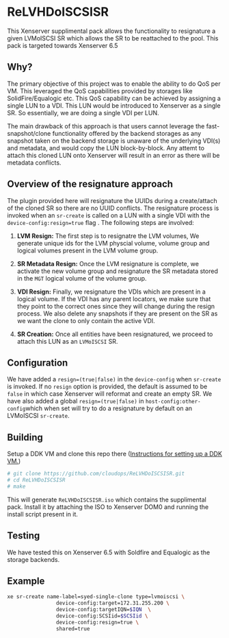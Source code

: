 # ReLVHDoISCSISR

This Xenserver supplimental pack allows the functionality to resignature a
given LVMoISCSI SR which allows the SR to be reattached to the pool. This pack
is targeted towards Xenserver 6.5


## Why? 

The primary objective of this project was to enable the ability to do QoS per
VM.  This leveraged the QoS capabilities provided by storages like
SolidFire/Equalogic etc.  This QoS capability can be achieved by assigning a
single LUN to a VDI. This LUN would be introduced to Xenserver as a single SR.
So essentially, we are doing a single VDI per LUN.

The main drawback of this approach is that users cannot leverage the
fast-snapshot/clone functionality offered by the backend storages as any
snapshot taken on the backend storage is unaware of the underlying VDI(s) and
metadata, and would copy the LUN block-by-block. Any attemt to attach this
cloned LUN onto Xenserver will result in an error as there will be metadata
conflicts.

## Overview of the resignature approach

The plugin provided here will resignature the UUIDs during a create/attach of
the cloned SR so there are no UUID conflicts. The resignature process is
invoked when an `sr-create` is called on a LUN with a single VDI with the
`device-config:resign=true` flag . The following steps are involved:

1. **LVM Resign:** The first step is to resignatre the LVM volumes, We generate
   unique ids for the LVM physcial volume, volume group and logical volumes
   present in the LVM volume group.

1. **SR Metadata Resign:** Once the LVM resignature is complete, we activate
   the new volume group and resignature the SR metadata stored in the `MGT`
   logical volume of the volume group.

1. **VDI Resign:** Finally, we resignature the VDIs which are present in a
   logical volume. If the VDI has any parent locators, we make sure that they
   point to the correct ones since they will change during the resign process.  We
   also delete any snapshots if they are present on the SR as we want the clone
   to only contain the active VDI. 

1. **SR Creation:** Once all entities have been resignatured, we proceed to
   attach this LUN as an `LVMoISCSI` SR.


## Configuration 

We have added a `resign=(true|false)` in the `device-config` when `sr-create`
is invoked. If no `resign` option is provided, the default is assumed to be
`false` in which case Xenserver will reformat and create an empty SR. We have
also added a global `resign=(true|false)` in `host-config:other-config`which
when set will try to do a resignature by default on an LVMoISCSI `sr-create`. 

## Building 

Setup a DDK VM and clone this repo there ([Instructions for setting up a DDK VM.](http://support.citrix.com/servlet/KbServlet/download/38324-102-714674/XenServer-6.5.0_Supplemental%20Packs%20and%20the%20DDK%20Guide.pdf))

``` bash
# git clone https://github.com/cloudops/ReLVHDoISCSISR.git
# cd ReLVHDoISCSISR
# make
```

This will generate `ReLVHDoISCSISR.iso` which contains the supplimental pack.
Install it by attaching the ISO to Xenserver DOM0 and running the install
script present in it. 

## Testing

We have tested this on Xenserver 6.5 with Soldfire and Equalogic as the storage
backends. 

## Example 

```bash
xe sr-create name-label=syed-single-clone type=lvmoiscsi \
                device-config:target=172.31.255.200 \
                device-config:targetIQN=$IQN  \
                device-config:SCSIid=$SCSIid \
                device-config:resign=true \
                shared=true 
```
